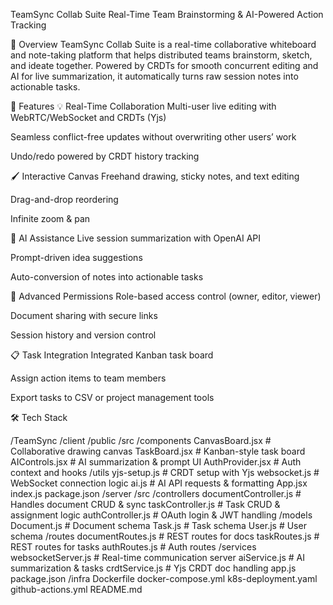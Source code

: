 TeamSync Collab Suite
Real-Time Team Brainstorming & AI-Powered Action Tracking

<!-- optional: replace with actual image -->

📌 Overview
TeamSync Collab Suite is a real-time collaborative whiteboard and note-taking platform that helps distributed teams brainstorm, sketch, and ideate together.
Powered by CRDTs for smooth concurrent editing and AI for live summarization, it automatically turns raw session notes into actionable tasks.

🚀 Features
💡 Real-Time Collaboration
Multi-user live editing with WebRTC/WebSocket and CRDTs (Yjs)

Seamless conflict-free updates without overwriting other users’ work

Undo/redo powered by CRDT history tracking

🖌️ Interactive Canvas
Freehand drawing, sticky notes, and text editing

Drag-and-drop reordering

Infinite zoom & pan

🤖 AI Assistance
Live session summarization with OpenAI API

Prompt-driven idea suggestions

Auto-conversion of notes into actionable tasks

🔐 Advanced Permissions
Role-based access control (owner, editor, viewer)

Document sharing with secure links

Session history and version control

📋 Task Integration
Integrated Kanban task board

Assign action items to team members

Export tasks to CSV or project management tools


🛠️ Tech Stack

/TeamSync
  /client
    /public
    /src
      /components
        CanvasBoard.jsx       # Collaborative drawing canvas
        TaskBoard.jsx         # Kanban-style task board
        AIControls.jsx        # AI summarization & prompt UI
        AuthProvider.jsx      # Auth context and hooks
      /utils
        yjs-setup.js          # CRDT setup with Yjs
        websocket.js          # WebSocket connection logic
        ai.js                 # AI API requests & formatting
      App.jsx
      index.js
    package.json
  /server
    /src
      /controllers
        documentController.js # Handles document CRUD & sync
        taskController.js     # Task CRUD & assignment logic
        authController.js     # OAuth login & JWT handling
      /models
        Document.js           # Document schema
        Task.js               # Task schema
        User.js               # User schema
      /routes
        documentRoutes.js     # REST routes for docs
        taskRoutes.js         # REST routes for tasks
        authRoutes.js         # Auth routes
      /services
        websocketServer.js    # Real-time communication server
        aiService.js          # AI summarization & tasks
        crdtService.js        # Yjs CRDT doc handling
      app.js
    package.json
  /infra
    Dockerfile
    docker-compose.yml
    k8s-deployment.yaml
    github-actions.yml
  README.md
